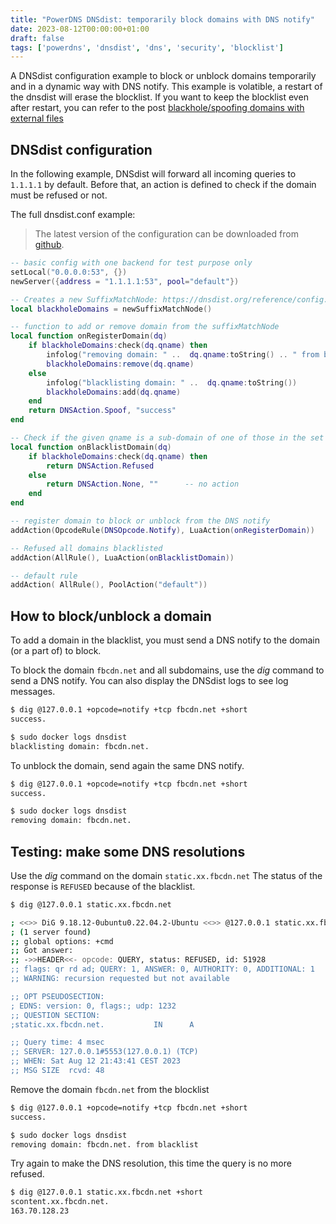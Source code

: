 ```yaml
---
title: "PowerDNS DNSdist: temporarily block domains with DNS notify"
date: 2023-08-12T00:00:00+01:00
draft: false
tags: ['powerdns', 'dnsdist', 'dns', 'security', 'blocklist']
---
```


A DNSdist configuration example to block or unblock domains temporarily and in a dynamic way with DNS notify.
This example is volatible, a restart of the dnsdist will erase the blocklist. If you want to keep the blocklist even after restart, you can refer to the post [blackhole/spoofing domains with external files](https://github.com/dmachard/lua-dnsdist-config-examples/security_blackhole_domains.lua)

## DNSdist configuration

In the following example, DNSdist will forward all incoming queries to `1.1.1.1` by default.
Before that, an action is defined to check if the domain must be refused or not.

The full dnsdist.conf example:

> The latest version of the configuration can be downloaded from [github](https://github.com/dmachard/lua-dnsdist-config-examples/).

```lua
-- basic config with one backend for test purpose only
setLocal("0.0.0.0:53", {})
newServer({address = "1.1.1.1:53", pool="default"})

-- Creates a new SuffixMatchNode: https://dnsdist.org/reference/config.html?highlight=newsuffixmatchnode
local blackholeDomains = newSuffixMatchNode()

-- function to add or remove domain from the suffixMatchNode
local function onRegisterDomain(dq)
    if blackholeDomains:check(dq.qname) then
        infolog("removing domain: " ..  dq.qname:toString() .. " from blacklist")
        blackholeDomains:remove(dq.qname)
    else
        infolog("blacklisting domain: " ..  dq.qname:toString())
        blackholeDomains:add(dq.qname)
    end
    return DNSAction.Spoof, "success"
end

-- Check if the given qname is a sub-domain of one of those in the set
local function onBlacklistDomain(dq)
    if blackholeDomains:check(dq.qname) then
        return DNSAction.Refused
    else
        return DNSAction.None, ""      -- no action
    end
end

-- register domain to block or unblock from the DNS notify
addAction(OpcodeRule(DNSOpcode.Notify), LuaAction(onRegisterDomain))

-- Refused all domains blacklisted
addAction(AllRule(), LuaAction(onBlacklistDomain))

-- default rule
addAction( AllRule(), PoolAction("default"))
```

## How to block/unblock a domain

To add a domain in the blacklist, you must send a DNS notify to the domain (or a part of) to block.

To block the domain `fbcdn.net` and all subdomains, use the *dig* command to send a DNS notify.
You can also display the DNSdist logs to see log messages.

```bash
$ dig @127.0.0.1 +opcode=notify +tcp fbcdn.net +short
success.

$ sudo docker logs dnsdist
blacklisting domain: fbcdn.net.
```

To unblock the domain, send again the same DNS notify.

```bash
$ dig @127.0.0.1 +opcode=notify +tcp fbcdn.net +short
success.

$ sudo docker logs dnsdist
removing domain: fbcdn.net.
```

## Testing: make some DNS resolutions

Use the *dig* command on the domain `static.xx.fbcdn.net`
The status of the response is `REFUSED` because of the blacklist.

```bash
$ dig @127.0.0.1 static.xx.fbcdn.net

; <<>> DiG 9.18.12-0ubuntu0.22.04.2-Ubuntu <<>> @127.0.0.1 static.xx.fbcdn.net
; (1 server found)
;; global options: +cmd
;; Got answer:
;; ->>HEADER<<- opcode: QUERY, status: REFUSED, id: 51928
;; flags: qr rd ad; QUERY: 1, ANSWER: 0, AUTHORITY: 0, ADDITIONAL: 1
;; WARNING: recursion requested but not available

;; OPT PSEUDOSECTION:
; EDNS: version: 0, flags:; udp: 1232
;; QUESTION SECTION:
;static.xx.fbcdn.net.           IN      A

;; Query time: 4 msec
;; SERVER: 127.0.0.1#5553(127.0.0.1) (TCP)
;; WHEN: Sat Aug 12 21:43:41 CEST 2023
;; MSG SIZE  rcvd: 48
```

Remove the domain `fbcdn.net` from the blocklist

```bash
$ dig @127.0.0.1 +opcode=notify +tcp fbcdn.net +short
success.

$ sudo docker logs dnsdist
removing domain: fbcdn.net. from blacklist
```

Try again to make the DNS resolution, this time the query is no more refused.

```bash
$ dig @127.0.0.1 static.xx.fbcdn.net +short
scontent.xx.fbcdn.net.
163.70.128.23
```
